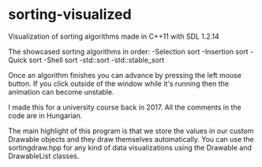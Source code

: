 # sorting-visualized
Visualization of sorting algorithms made in C++11 with SDL 1.2.14

The showcased sorting algorithms in order:
-Selection sort
-Insertion sort
-Quick sort
-Shell sort
-std::sort
-std::stable_sort

Once an algorithm finishes you can advance by pressing the left mouse button.
If you click outside of the window while it's running then the animation can become unstable.

I made this for a university course back in 2017. All the comments in the code are in Hungarian.

The main highlight of this program is that we store the values in our custom Drawable objects and they draw themselves automatically.
You can use the sortingdraw.hpp for any kind of data visualizations using the Drawable and DrawableList classes.
